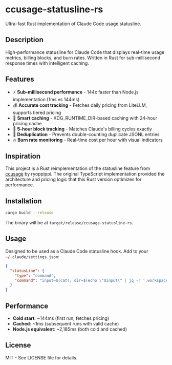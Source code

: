 # ccusage-statusline-rs

Ultra-fast Rust implementation of Claude Code usage statusline.

## Description

High-performance statusline for Claude Code that displays real-time usage metrics, billing blocks, and burn rates. Written in Rust for sub-millisecond response times with intelligent caching.

## Features

- ⚡ **Sub-millisecond performance** - 144x faster than Node.js implementation (1ms vs 144ms)
- 💰 **Accurate cost tracking** - Fetches daily pricing from LiteLLM, supports tiered pricing
- 🔄 **Smart caching** - XDG_RUNTIME_DIR-based caching with 24-hour pricing cache
- 🎯 **5-hour block tracking** - Matches Claude's billing cycles exactly
- 🧮 **Deduplication** - Prevents double-counting duplicate JSONL entries
- 🔥 **Burn rate monitoring** - Real-time cost per hour with visual indicators

## Inspiration

This project is a Rust reimplementation of the statusline feature from [ccusage](https://github.com/ryoppippi/ccusage) by ryoppippi. The original TypeScript implementation provided the architecture and pricing logic that this Rust version optimizes for performance.

## Installation

```bash
cargo build --release
```

The binary will be at `target/release/ccusage-statusline-rs`.

## Usage

Designed to be used as a Claude Code statusline hook. Add to your `~/.claude/settings.json`:

```json
{
  "statusLine": {
    "type": "command",
    "command": "input=$(cat); dir=$(echo \"$input\" | jq -r '.workspace.current_dir' | sed 's|^/home/user|~|'); ccusage_output=$(echo \"$input\" | /path/to/ccusage-statusline-rs 2>/dev/null | head -1); printf '%s \\033[32m%s\\033[0m' \"$ccusage_output\" \"$dir\""
  }
}
```

## Performance

- **Cold start**: ~144ms (first run, fetches pricing)
- **Cached**: ~1ms (subsequent runs with valid cache)
- **Node.js equivalent**: ~2,185ms (both cold and cached)

## License

MIT - See LICENSE file for details.